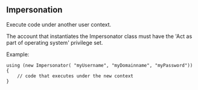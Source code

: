 ## Impersonation

Execute code under another user context.

The account that instantiates the Impersonator class must have the 
'Act as part of operating system' privilege set.

Example:
```
using (new Impersonator( "myUsername", "myDomainname", "myPassword"))
{
	// code that executes under the new context
}
```
